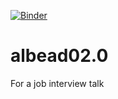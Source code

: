 [![Binder](https://mybinder.org/badge_logo.svg)](https://mybinder.org/v2/gh/johncleveland/albead02.0.git/master?filepath=index.ipynb)


# albead02.0
For a job interview talk
